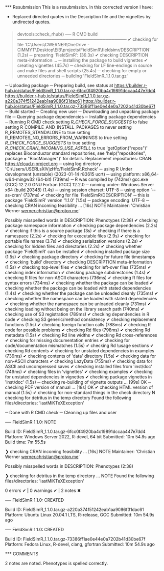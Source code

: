 *** Resubmission
This is a resubmission. In this corrected version I have:

* Replaced directed quotes in the Description file and the vignettes by undirected quotes.


#####

> devtools::check_rhub()
── R CMD build ────────────────────────────────────
✔  checking for file 'C:\Users\CWERNER\OneDrive - CIMMYT\Desktop\EiB\projects\FieldSimR\fieldsimr/DESCRIPTION' (1.2s)
─  preparing 'FieldSimR': (39.3s)
✔  checking DESCRIPTION meta-information ... 
─  installing the package to build vignettes
✔  creating vignettes (45.7s)
─  checking for LF line-endings in source and make files and shell scripts (25.4s)
─  checking for empty or unneeded directories
─  building 'FieldSimR_1.1.0.tar.gz'
   
─  Uploading package
─  Preparing build, see status at
   https://builder.r-hub.io/status/FieldSimR_1.1.0.tar.gz-6fcc0f4920ba4c19891dccaa447e7dd4
   https://builder.r-hub.io/status/FieldSimR_1.1.0.tar.gz-a220a374f51242eab1aa9086f31dac61
   https://builder.r-hub.io/status/FieldSimR_1.1.0.tar.gz-73386ff1ae0e44e0a7202b41d30be67f
─  Build started
─  Creating new user
─  Downloading and unpacking package file
─  Querying package dependencies
─  Installing package dependencies
─  Running R CMD check
   setting _R_CHECK_FORCE_SUGGESTS_ to false
   setting R_COMPILE_AND_INSTALL_PACKAGES to never
   setting R_REMOTES_STANDALONE to true
   setting R_REMOTES_NO_ERRORS_FROM_WARNINGS to true
   setting _R_CHECK_FORCE_SUGGESTS_ to true
   setting _R_CHECK_CRAN_INCOMING_USE_ASPELL_ to true
   'getOption("repos")' replaces Bioconductor standard repositories, see
   'help("repositories", package = "BiocManager")' for details.
   Replacement repositories:
       CRAN: https://cloud.r-project.org
─  using log directory 'C:/Users/USERLsXIVjzHfc/FieldSimR.Rcheck'
─  using R Under development (unstable) (2023-01-14 r83615 ucrt)
─  using platform: x86_64-w64-mingw32 (64-bit) (739ms)
─  R was compiled by (742ms)
       gcc.exe (GCC) 12.2.0
       GNU Fortran (GCC) 12.2.0
─  running under: Windows Server x64 (build 20348) (1.4s)
─  using session charset: UTF-8
─  using option '--as-cran' (737ms)
✔  checking for file 'FieldSimR/DESCRIPTION'
─  this is package 'FieldSimR' version '1.1.0' (1.5s)
─  package encoding: UTF-8
─  checking CRAN incoming feasibility ... [16s] NOTE
   Maintainer: 'Christian Werner <werner.christian@proton.me>'
   
   Possibly misspelled words in DESCRIPTION:
     Phenotypes (2:38)
✔  checking package namespace information
✔  checking package dependencies (2.2s)
✔  checking if this is a source package (3s)
✔  checking if there is a namespace (2.2s)
✔  checking for executable files (2.9s)
✔  checking for portable file names (3.7s)
✔  checking serialization versions (2.2s)
✔  checking for hidden files and directories (2.2s)
✔  checking whether package 'FieldSimR' can be installed
✔  checking installed package size (1.5s)
✔  checking package directory
✔  checking for future file timestamps
✔  checking 'build' directory
✔  checking DESCRIPTION meta-information (1.5s)
✔  checking top-level files
✔  checking for left-over files (735ms)
✔  checking index information
✔  checking package subdirectories (1.4s)
✔  checking R files for non-ASCII characters (736ms)
✔  checking R files for syntax errors (734ms)
✔  checking whether the package can be loaded
✔  checking whether the package can be loaded with stated dependencies (1.4s)
✔  checking whether the package can be unloaded cleanly (735ms)
✔  checking whether the namespace can be loaded with stated dependencies
✔  checking whether the namespace can be unloaded cleanly (731ms)
✔  checking loading without being on the library search path (740ms)
✔  checking use of S3 registration (789ms)
✔  checking dependencies in R code
✔  checking S3 generic/method consistency
✔  checking replacement functions (1.5s)
✔  checking foreign function calls (788ms)
✔  checking R code for possible problems
✔  checking Rd files (798ms)
✔  checking Rd metadata (1.5s)
✔  checking Rd line widths
✔  checking Rd cross-references
✔  checking for missing documentation entries
✔  checking for code/documentation mismatches (1.5s)
✔  checking Rd \usage sections
✔  checking Rd contents
✔  checking for unstated dependencies in examples (739ms)
✔  checking contents of 'data' directory (1.5s)
✔  checking data for non-ASCII characters
✔  checking LazyData (755ms)
✔  checking data for ASCII and uncompressed saves
✔  checking installed files from 'inst/doc' (749ms)
✔  checking files in 'vignettes'
✔  checking examples
✔  checking for unstated dependencies in vignettes
✔  checking package vignettes in 'inst/doc' (1.5s)
─  checking re-building of vignette outputs ... [99s] OK
─  checking PDF version of manual ... [18s] OK
✔  checking HTML version of manual (1.5s)
✔  checking for non-standard things in the check directory
N  checking for detritus in the temp directory
   Found the following files/directories:
     'lastMiKTeXException'
   
─  Done with R CMD check
─  Cleaning up files and user
    

── FieldSimR 1.1.0: NOTE

  Build ID:   FieldSimR_1.1.0.tar.gz-6fcc0f4920ba4c19891dccaa447e7dd4
  Platform:   Windows Server 2022, R-devel, 64 bit
  Submitted:  10m 54.8s ago
  Build time: 7m 55.5s

❯ checking CRAN incoming feasibility ... [16s] NOTE
  Maintainer: 'Christian Werner <werner.christian@proton.me>'
  
  Possibly misspelled words in DESCRIPTION:
    Phenotypes (2:38)

❯ checking for detritus in the temp directory ... NOTE
  Found the following files/directories:
    'lastMiKTeXException'

0 errors ✔ | 0 warnings ✔ | 2 notes ✖

── FieldSimR 1.1.0: CREATED

  Build ID:   FieldSimR_1.1.0.tar.gz-a220a374f51242eab1aa9086f31dac61
  Platform:   Ubuntu Linux 20.04.1 LTS, R-release, GCC
  Submitted:  10m 54.9s ago


── FieldSimR 1.1.0: CREATED

  Build ID:   FieldSimR_1.1.0.tar.gz-73386ff1ae0e44e0a7202b41d30be67f
  Platform:   Fedora Linux, R-devel, clang, gfortran
  Submitted:  10m 54.9s ago


*** COMMENTS

2 notes are noted. Phenotypes is spelled correctly.
